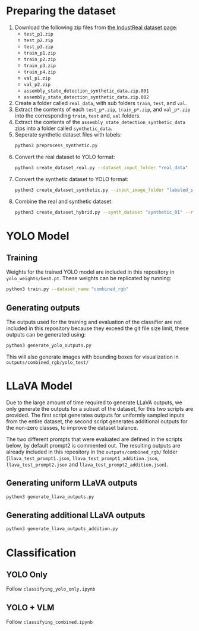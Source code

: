 # Preparing the dataset
1. Download the following zip files from [the IndustReal dataset page](https://data.4tu.nl/datasets/b008dd74-020d-4ea4-a8ba-7bb60769d224/2):
    * ``test_p1.zip``
    * ``test_p2.zip``
    * ``test_p3.zip``
    * ``train_p1.zip``
    * ``train_p2.zip``
    * ``train_p3.zip``
    * ``train_p4.zip``
    * ``val_p1.zip``
    * ``val_p2.zip``
    * ``assembly_state_detection_synthetic_data.zip.001``
    * ``assembly_state_detection_synthetic_data.zip.002``
2. Create a folder called ``real_data``, with sub folders ``train``, ``test``, and ``val``.
3. Extract the contents of each ``test_p*.zip``, ``train_p*.zip``, and ``val_p*.zip`` into the corresponding ``train``, ``test`` and, ``val`` folders.
4. Extract the contents of the ``assembly_state_detection_synthetic_data`` zips into a folder called ``synthetic_data``.
5. Seperate synthetic dataset files with labels:
    ```BASH
    python3 preprocess_synthetic.py
    ```
5. Convert the real dataset to YOLO format:
    ```BASH
    python3 create_dataset_real.py --dataset_input_folder "real_data"
    ```
6. Convert the synthetic dataset to YOLO format:
    ```BASH
    python3 create_dataset_synthetic.py --input_image_folder "labeled_synthetic_data/images/" --input_labels "labeled_synthetic_data/labels/"
    ```
7. Combine the real and synthetic dataset:
    ```BASH
    python3 create_dataset_hybrid.py --synth_dataset "synthetic_01" --real_dataset "real_dataset"
    ```

# YOLO Model
## Training
Weights for the trained YOLO model are included in this repository in ``yolo_weights/best.pt``.
These weights can be replicated by running:
```BASH
python3 train.py --dataset_name "combined_rgb"
```
## Generating outputs
The outputs used for the training and evaluation of the classifier are not included in this repository because they exceed the git file size limit, these outputs can be generated using:
```BASH
python3 generate_yolo_outputs.py
```
This will also generate images with bounding boxes for visualization in ``outputs/combined_rgb/yolo_test/``

# LLaVA Model
Due to the large amount of time required to generate LLaVA outputs, we only generate the outputs for a subset of the dataset, for this two scripts are provided. The first script generates outputs for uniformly sampled inputs from the entire dataset, the second script generates additional outputs for the non-zero classes, to improve the dataset balance.

The two different prompts that were evaluated are defined in the scripts below, by default prompt2 is commented out. The resulting outputs are already included in this repository in the ``outputs/combined_rgb/`` folder (``llava_test_prompt1.json``, ``llava_test_prompt1_addition.json``, ``llava_test_prompt2.json`` and ``llava_test_prompt2_addition.json``).

## Generating uniform LLaVA outputs
```BASH
python3 generate_llava_outputs.py
```

## Generating additional LLaVA outputs
```BASH
python3 generate_llava_outputs_addition.py
```

# Classification
## YOLO Only
Follow ``classifying_yolo_only.ipynb``

## YOLO + VLM
Follow ``classifying_combined.ipynb``

